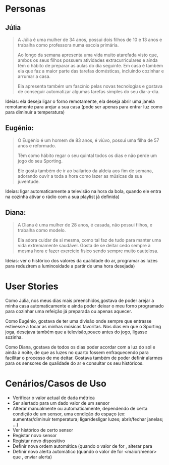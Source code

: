 # Personas
## Júlia

> A Júlia é uma mulher de 34 anos, possui dois filhos de 10 e 13 anos e trabalha como professora numa escola primária.
> 
> Ao longo da semana apresenta uma vida muito atarefada visto que, ambos os seus filhos possuem atividades extracurriculares e ainda têm o hábito de preparar as aulas do dia seguinte. Em casa é também ela que faz a maior parte das tarefas domésticas, incluindo cozinhar e arrumar a casa.
>
> Ela apresenta também um fascínio pelas novas tecnologias e gostava de conseguir automatizar algumas tarefas simples do seu dia-a-dia.

Ideias: ela deseja ligar o forno remotamente, ela deseja abrir uma janela remotamente para arejar a sua casa (pode ser apenas para entrar luz como para diminuir a temperatura)

## Eugénio:
> O Eugénio é um homem de 83 anos, é viúvo, possui uma filha de 57 anos e reformado.
> 
> Têm como hábito regar o seu quintal todos os dias e não perde um jogo do seu Sporting.
> 
> Ele gosta também de ir ao bailarico da aldeia aos fim de semana, adorando ouvir a toda a hora como lazer as músicas da sua juventude.

Ideias: ligar automaticamente a televisão na hora da bola, quando ele entra na cozinha ativar o rádio com a sua playlist já definida) 

## Diana:
> A Diana é uma mulher de 28 anos, é casada, não possui filhos, e trabalha como modelo.
> 
> Ela adora cuidar de si mesma, como tal faz de tudo para manter uma vida extremamente saudável. Gosta de se deitar cedo sempre à mesma hora e fazer exercício físico sendo sempre muito cautelosa.

Ideias: ver o histórico dos valores da qualidade do ar, programar as luzes para reduzirem a luminosidade a partir de uma hora desejada)  

# User Stories

Como Júlia, nos meus dias mais preenchidos,gostava de poder arejar a minha casa automaticamente e ainda poder deixar o meu forno programado para cozinhar uma refeição já preparada ou apenas aquecer.

Como Eugénio, gostava de ter uma divisão onde sempre que entrasse estivesse a tocar as minhas músicas favoritas. Nos dias em que o Sporting joga, desejava também que a televisão,pouco antes do jogo, ligasse sozinha.

Como Diana, gostava de todos os dias poder acordar com a luz do sol e ainda à noite, de que as luzes no quarto fossem enfraquecendo para facilitar o processo de me deitar. Gostava também de poder definir alarmes para os sensores de qualidade do ar e consultar os seu históricos.
       
# Cenários/Casos de Uso

- Verificar o valor actual de dada métrica
- Ser alertado para um dado valor de um sensor
- Alterar manualmente ou automaticamente, dependendo de certa condição de um sensor, uma condição do espaço (ex: aumentar/diminuir temperatura; ligar/desligar luzes; abrir/fechar janelas; …)
- Ver histórico de certo sensor
- Registar novo sensor
- Registar novo dispositivo
- Definir nova ordem automática (quando o valor de <sensor> for <valor>, alterar <dispositivo> para <valor>
- Definir novo alerta automático (quando o valor de <sensor> for <maior/menor> que <valor>, enviar alerta)
